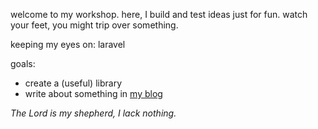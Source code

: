 welcome to my workshop. here, I build and test ideas just for fun.
watch your feet, you might trip over something.

keeping my eyes on: laravel

goals:
- create a (useful) library
- write about something in [my blog](https://sarrietav.dev)



_The Lord is my shepherd, I lack nothing._

<!--
**sarrietav-dev/sarrietav-dev** is a ✨ _special_ ✨ repository because its `README.md` (this file) appears on your GitHub profile.

Here are some ideas to get you started:

- 🔭 I’m currently working on ...
- 🌱 I’m currently learning ...
- 👯 I’m looking to collaborate on ...
- 🤔 I’m looking for help with ...
- 💬 Ask me about ...
- 📫 How to reach me: ...
- 😄 Pronouns: ...
- ⚡ Fun fact: ...
-->
